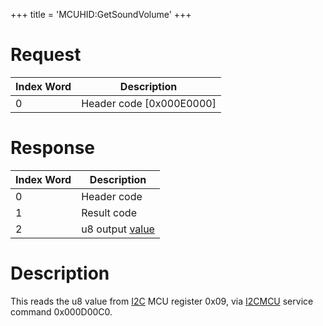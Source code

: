 +++
title = 'MCUHID:GetSoundVolume'
+++

# Request

| Index Word | Description                |
|------------|----------------------------|
| 0          | Header code \[0x000E0000\] |

# Response

| Index Word | Description                       |
|------------|-----------------------------------|
| 0          | Header code                       |
| 1          | Result code                       |
| 2          | u8 output [value](I2C "wikilink") |

# Description

This reads the u8 value from [I2C](I2C "wikilink") MCU register 0x09,
via [I2CMCU](I2C_Services "wikilink") service command 0x000D00C0.